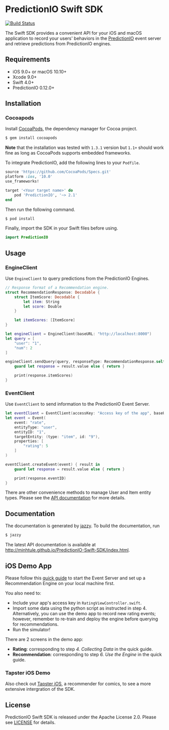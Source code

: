 # PredictionIO Swift SDK

[![Build Status](https://travis-ci.org/minhtule/PredictionIO-Swift-SDK.svg?branch=master)](https://travis-ci.org/minhtule/PredictionIO-Swift-SDK)

The Swift SDK provides a convenient API for your iOS and macOS application to record your users' behaviors in the [PredictionIO](https://github.com/apache/predictionio) event server and retrieve predictions from PredictionIO engines.

## Requirements
- iOS 9.0+ or macOS 10.10+
- Xcode 9.0+
- Swift 4.0+
- PredictionIO 0.12.0+

## Installation

### Cocoapods
Install [CocoaPods](https://cocoapods.org/), the dependency manager for Cocoa project.
```bash
$ gem install cocoapods
```

**Note** that the installation was tested with `1.3.1` version but `1.1+` should work fine as long as CocoaPods supports embedded frameworks.

To integrate PredictionIO, add the following lines to your `Podfile`.
```ruby
source 'https://github.com/CocoaPods/Specs.git'
platform :ios, '10.0'
use_frameworks!

target '<Your target name>' do
    pod 'PredictionIO', '~> 2.1'
end
```

Then run the following command.
```bash
$ pod install 
```

Finally, import the SDK in your Swift files before using.
```swift
import PredictionIO
```

## Usage

### EngineClient
Use `EngineClient` to query predictions from the PredictionIO Engines.

```swift
// Response format of a Recommendation engine.
struct RecommendationResponse: Decodable {
    struct ItemScore: Decodable {
        let item: String
        let score: Double
    }

    let itemScores: [ItemScore]
}

let engineClient = EngineClient(baseURL: "http://localhost:8000")
let query = [
    "user": "1",
    "num": 2
]

engineClient.sendQuery(query, responseType: RecommendationResponse.self) { result in
    guard let response = result.value else { return }

    print(response.itemScores)
}
```

### EventClient
Use `EventClient` to send information to the PredictionIO Event Server.

```swift
let eventClient = EventClient(accessKey: "Access key of the app", baseURL: "http://localhost:7070")
let event = Event(
    event: "rate",
    entityType: "user",
    entityID: "1",
    targetEntity: (type: "item", id: "9"),
    properties: [
        "rating": 5
    ]
)

eventClient.createEvent(event) { result in
    guard let response = result.value else { return }

    print(response.eventID)
}
```

There are other convenience methods to manage User and Item entity types. Please see the [API documentation](http://minhtule.github.io/PredictionIO-Swift-SDK/index.html) for more details.

## Documentation

The documentation is generated by [jazzy](https://github.com/realm/jazzy). To build the documentation, run

```bash
$ jazzy
```

The latest API documentation is available at http://minhtule.github.io/PredictionIO-Swift-SDK/index.html.

## iOS Demo App
Please follow this [quick guide](http://predictionio.apache.org/templates/recommendation/quickstart/) to start the Event Server and set up a Recommendation Engine on your local machine first.

You also need to:
- Include your app's access key in `RatingViewController.swift`.
- Import some data using the python script as instructed in step 4. Alternatively, you can use the demo app to record new rating events; however, remember to re-train and deploy the engine before querying for recommendations.
- Run the simulator!

There are 2 screens in the demo app:
- **Rating**: corresponding to step *4. Collecting Data* in the quick guide.
- **Recommendation**: corresponding to step *6. Use the Engine* in the quick guide.

### Tapster iOS Demo

Also check out [Tapster iOS](https://github.com/minhtule/Tapster-iOS-Demo), a recommender for comics, to see a more extensive intergration of the SDK.

## License
PredictionIO Swift SDK is released under the Apache License 2.0. Please see
[LICENSE](https://github.com/minhtule/PredictionIO-Swift-SDK/blob/master/LICENSE) for details.


